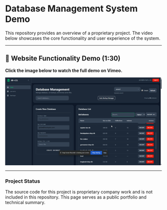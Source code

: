 # Database Management System Demo

This repository provides an overview of a proprietary project. The video below showcases the core functionality and user experience of the system.

---

## 🚀 Website Functionality Demo (1:30)

**Click the image below to watch the full demo on Vimeo.**

[![Click to watch Vimeo Demo](https://raw.githubusercontent.com/jonyjo/Database-management-system-video/main/assets/vimeo_preview.png)](https://vimeo.com/1125412603?share=copy#t=3)

---

### **Project Status**
The source code for this project is proprietary company work and is not included in this repository. This page serves as a public portfolio and technical summary.
